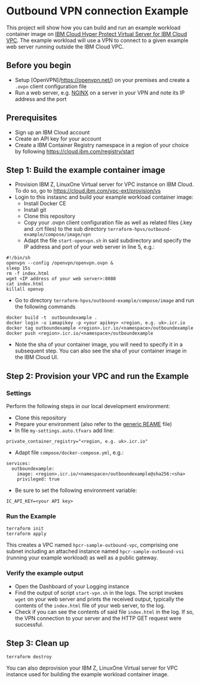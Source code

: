 # Outbound VPN connection Example
This project will show how you can build and run an example workload container image on [IBM Cloud Hyper Protect Virtual Server for IBM Cloud VPC](https://cloud.ibm.com/docs/vpc?topic=vpc-about-se). The example workload will use a VPN to connect to a given example web server running outside the IBM Cloud VPC.

## Before you begin
- Setup [OpenVPN]/https://openvpn.net/) on your premises and create a `.ovpn` client configuration file
- Run a web server, e.g. [NGINX](https://www.nginx.com/) on a server in your VPN and note its IP address and the port

## Prerequisites
- Sign up an IBM Cloud account
- Create an API key for your account
- Create a IBM Container Registry namespace in a region of your choice by following https://cloud.ibm.com/registry/start

## Step 1: Build the example container image

- Provision IBM Z, LinuxOne Virtual server for VPC instance on IBM Cloud. To do so, go to https://cloud.ibm.com/vpc-ext/provision/vs
- Login to this instasnc and build your example workload container image:
    - Install Docker CE
	- Install git
	- Clone this repository
    - Copy your .ovpn client configuration file as well as related files (.key and .crt files) to the sub directory `terraform-hpvs/outbound-example/compose/image/vpn`
    - Adapt the file `start-openvpn.sh` in said subdirectory and specify the IP address and port of your web server in line 5, e.g.:
```
#!/bin/sh
openvpn --config /openvpn/openvpn.ovpn &
sleep 15s
rm -f index.html
wget <IP address of your web server>:8080
cat index.html
killall openvp
```

- Go to directory `terraform-hpvs/outbound-example/compose/image` and run the following commands

```
docker build -t  outboundexample .
docker login -u iamapikey -p <your apikey> <region, e.g. uk>.icr.io
docker tag outboundexample <region>.icr.io/<namespace>/outboundexample
docker push <region>.icr.io/<namespace>/outboundexample
```

- Note the sha of your container image, you will need to specify it in a subsequent step.
You can also see the sha of your container image in the IBM Cloud UI.

## Step 2: Provision your VPC and run the Example

### Settings

Perform the following steps in our local development environment:
- Clone this repository
- Prepare your environment (also refer to the [generic REAME](../README.md) file)
- In file `my-settings.auto.tfvars` add line:
```
private_container_registry="<region, e.g. uk>.icr.io"
```

- Adapt file `compose/docker-compose.yml`, e.g.:
```
services:
  outboundexample:
    image: <region>.icr.io/<namespace>/outboundexample@sha256:<sha>
    privileged: true
 ```

- Be sure to set the following environment variable:
```
IC_API_KEY=<your API key>
```

### Run the Example
```
terraform init
terraform apply
```

This creates a VPC named `hpcr-sample-outbound-vpc`, comprising one subnet including an attached instance named `hpcr-sample-outbound-vsi` (running your example workload) as well as a public gateway.

### Verify the example output 

- Open the Dashboard of your Logging instance
- Find the output of script `start-vpn.sh` in the logs. The script invokes `wget` on your web server and prints the received output, typically the contents of the `index.html` file of your web server, to the log.
- Check if you can see the contents of said file `index.html` in the log. If so, the VPN connection to your server and the HTTP GET request were successful.

## Step 3: Clean up
```
terraform destroy
```

You can also deprovision your IBM Z, LinuxOne Virtual server for VPC instance used for building the example workload container image.
